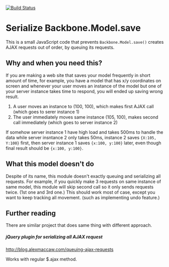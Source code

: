 [![Build Status](https://travis-ci.org/flinto/serialize_backbone_model.png)](https://travis-ci.org/flinto/serialize_backbone_model)

# Serialize Backbone.Model.save

This is a small JavaScript code that prevents `Backbone.Model.save()` creates AJAX requests out of order, by queuing its requests.

## Why and when you need this?

If you are making a web site that saves your model frequently in short amount of time, for example, you have a model that has x/y coordinates on screen and whenever your user moves an instance of the model but one of your server instance takes time to respond, you will ended up saving wrong result.

1. A user moves an instance to (100, 100), which makes first AJAX call (which goes to serer instance 1)
1. The user immediately moves same instance (105, 100), makes second call immediately (which goes to server instance 2)

If somehow server instance 1 have high load and takes 500ms to handle the data while server insntance 2 only takes 50ms, instance 2 saves `{X:105, Y:100}` first, then server instance 1 saves `{x:100, y:100}` later, even though final result should be `{x:100, y:100}`.

## What this model doesn't do

Despite of its name, this module doesn't exactly queuing and serializing all requests. For example, if you quickly make 3 requests on same instance of same model, this module will skip second call so it only sends requests twice. (1st one and 3rd one.) This should work most of case, except you want to keep tracking all movement. (such as implementing undo feature.)

## Further reading

There are similar project that does same thing with different approach.

##### jQuery plugin for serializing all AJAX request
  http://blog.alexmaccaw.com/queuing-ajax-requests

Works with regular $.ajax method.



